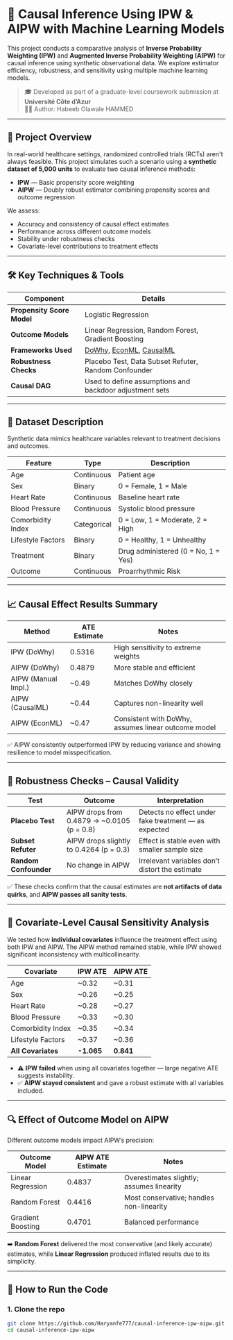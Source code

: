 # 🧬 Causal Inference Using IPW & AIPW with Machine Learning Models

This project conducts a comparative analysis of **Inverse Probability Weighting (IPW)** and **Augmented Inverse Probability Weighting (AIPW)** for causal inference using synthetic observational data. We explore estimator efficiency, robustness, and sensitivity using multiple machine learning models.

> 🎓 Developed as part of a graduate-level coursework submission at **Université Côte d’Azur**  
> 🧑‍💻 Author: Habeeb Olawale HAMMED

---

## 🧠 Project Overview

In real-world healthcare settings, randomized controlled trials (RCTs) aren't always feasible. This project simulates such a scenario using a **synthetic dataset of 5,000 units** to evaluate two causal inference methods:

- **IPW** — Basic propensity score weighting
- **AIPW** — Doubly robust estimator combining propensity scores and outcome regression

We assess:
- Accuracy and consistency of causal effect estimates
- Performance across different outcome models
- Stability under robustness checks
- Covariate-level contributions to treatment effects

---

## 🛠 Key Techniques & Tools

| Component                  | Details                                                                 |
|---------------------------|-------------------------------------------------------------------------|
| **Propensity Score Model** | Logistic Regression                                                     |
| **Outcome Models**         | Linear Regression, Random Forest, Gradient Boosting                    |
| **Frameworks Used**        | [DoWhy](https://github.com/py-why/dowhy), [EconML](https://github.com/microsoft/EconML), [CausalML](https://github.com/uber/causalml) |
| **Robustness Checks**      | Placebo Test, Data Subset Refuter, Random Confounder                   |
| **Causal DAG**             | Used to define assumptions and backdoor adjustment sets                |

---

## 🧪 Dataset Description

Synthetic data mimics healthcare variables relevant to treatment decisions and outcomes.

| Feature              | Type        | Description                        |
|---------------------|-------------|------------------------------------|
| Age                 | Continuous  | Patient age                        |
| Sex                 | Binary      | 0 = Female, 1 = Male               |
| Heart Rate          | Continuous  | Baseline heart rate                |
| Blood Pressure      | Continuous  | Systolic blood pressure            |
| Comorbidity Index   | Categorical | 0 = Low, 1 = Moderate, 2 = High    |
| Lifestyle Factors   | Binary      | 0 = Healthy, 1 = Unhealthy         |
| Treatment           | Binary      | Drug administered (0 = No, 1 = Yes)|
| Outcome             | Continuous  | Proarrhythmic Risk                 |

---

## 📈 Causal Effect Results Summary

| Method               | ATE Estimate | Notes                                                        |
|----------------------|--------------|--------------------------------------------------------------|
| IPW (DoWhy)          | 0.5316       | High sensitivity to extreme weights                         |
| AIPW (DoWhy)         | 0.4879       | More stable and efficient                                   |
| AIPW (Manual Impl.)  | ~0.49        | Matches DoWhy closely                                       |
| AIPW (CausalML)      | ~0.44        | Captures non-linearity well                                 |
| AIPW (EconML)        | ~0.47        | Consistent with DoWhy, assumes linear outcome model         |

✅ AIPW consistently outperformed IPW by reducing variance and showing resilience to model misspecification.

---

## 🧪 Robustness Checks – Causal Validity

| Test                        | Outcome                                          | Interpretation                                        |
|----------------------------|--------------------------------------------------|--------------------------------------------------------|
| **Placebo Test**           | AIPW drops from 0.4879 → ~0.0105 (p = 0.8)       | Detects no effect under fake treatment — as expected   |
| **Subset Refuter**         | AIPW drops slightly to 0.4264 (p = 0.3)          | Effect is stable even with smaller sample size         |
| **Random Confounder**      | No change in AIPW                                | Irrelevant variables don’t distort the estimate        |

✅ These checks confirm that the causal estimates are **not artifacts of data quirks**, and **AIPW passes all sanity tests**.

---

## 🧬 Covariate-Level Causal Sensitivity Analysis

We tested how **individual covariates** influence the treatment effect using both IPW and AIPW. The AIPW method remained stable, while IPW showed significant inconsistency with multicollinearity.

| Covariate              | IPW ATE      | AIPW ATE     |
|------------------------|--------------|--------------|
| Age                    | ~0.32        | ~0.31        |
| Sex                    | ~0.26        | ~0.25        |
| Heart Rate             | ~0.28        | ~0.27        |
| Blood Pressure         | ~0.33        | ~0.30        |
| Comorbidity Index      | ~0.35        | ~0.34        |
| Lifestyle Factors      | ~0.37        | ~0.36        |
| **All Covariates**     | **-1.065**   | **0.841**    |

- ⚠️ **IPW failed** when using all covariates together — large negative ATE suggests instability.
- ✅ **AIPW stayed consistent** and gave a robust estimate with all variables included.

---

## 🔍 Effect of Outcome Model on AIPW

Different outcome models impact AIPW’s precision:

| Outcome Model       | AIPW ATE Estimate | Notes                                     |
|---------------------|-------------------|-------------------------------------------|
| Linear Regression    | 0.4837            | Overestimates slightly; assumes linearity |
| Random Forest        | 0.4416            | Most conservative; handles non-linearity  |
| Gradient Boosting    | 0.4701            | Balanced performance                      |

➡️ **Random Forest** delivered the most conservative (and likely accurate) estimates, while **Linear Regression** produced inflated results due to its simplicity.

---

## 🧰 How to Run the Code

### 1. Clone the repo
```bash
git clone https://github.com/Haryanfe777/causal-inference-ipw-aipw.git
cd causal-inference-ipw-aipw
